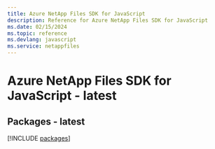 ```yaml
---
title: Azure NetApp Files SDK for JavaScript
description: Reference for Azure NetApp Files SDK for JavaScript
ms.date: 02/15/2024
ms.topic: reference
ms.devlang: javascript
ms.service: netappfiles
---
```

# Azure NetApp Files SDK for JavaScript - latest
## Packages - latest
[!INCLUDE [packages](netapp-files-index.md)]